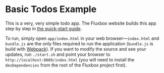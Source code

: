 Basic Todos Example
===================

This is a very, very simple todo app. The Fluxbox website builds this app step by step in [the quick-start guide](http://fluxbox.io/getting-started/quick-start.html).

To run, simply open `app/index.html` in your web browser—`index.html` and `bundle.js` are the only files required to run the application (`bundle.js` is build with [Webpack](http://webpack.github.io/)). If you want to modify the source and see your updates, run `./start.sh` and point your browser to `http://localhost:8089/index.html` (you will need to install the `devDependencies` from the root of the Fluxbox project first).
